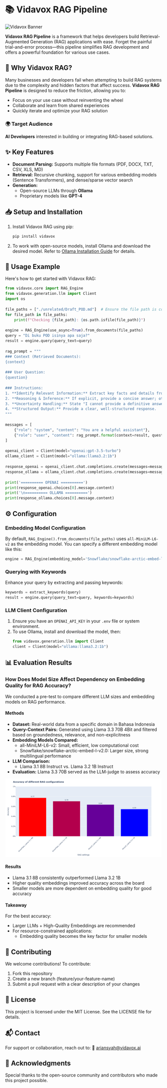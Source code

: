 # 📚 Vidavox RAG Pipeline

![Vidavox Banner](https://user-images.githubusercontent.com/your-image-placeholder/banner.png)

**Vidavox RAG Pipeline** is a framework that helps developers build Retrieval-Augmented Generation (RAG) applications with ease. Forget the painful trial-and-error process—this pipeline simplifies RAG development and offers a powerful foundation for various use cases.

## 🚀 Why Vidavox RAG?

Many businesses and developers fail when attempting to build RAG systems due to the complexity and hidden factors that affect success. **Vidavox RAG Pipeline** is designed to reduce the friction, allowing you to:

- Focus on your use case without reinventing the wheel
- Collaborate and learn from shared experiences
- Quickly iterate and optimize your RAG solution

### 🌍 Target Audience

**AI Developers** interested in building or integrating RAG-based solutions.

## ✨ Key Features

- **Document Parsing:** Supports multiple file formats (PDF, DOCX, TXT, CSV, XLS, MD)
- **Retrieval:** Recursive chunking, support for various embedding models (Sentence Transformers), and dense/sparse vector search
- **Generation:**
  - Open-source LLMs through **Ollama**
  - Proprietary models like **GPT-4**

## 📥 Setup and Installation

1. Install Vidavox RAG using pip:
   ```bash
   pip install vidavox
   ```

2. To work with open-source models, install Ollama and download the desired model.
   Refer to [Ollama Installation Guide](https://github.com/ollama/ollama) for details.

## 📖 Usage Example

Here's how to get started with Vidavox RAG:

```python
from vidavox.core import RAG_Engine
from vidavox.generation.llm import Client
import os

file_paths = ["./unrelated/Draft_POD.md"]  # Ensure the file path is correct
for file_path in file_paths:
    print(f"Checking {file_path}: {os.path.isfile(file_path)}")

engine = RAG_Engine(use_async=True).from_documents(file_paths)
query = "Di buku POD isinya apa saja?"
result = engine.query(query_text=query)

rag_prompt = """
### Context (Retrieved Documents):
{context}

### User Question:
{question}

### Instructions:
1. **Identify Relevant Information:** Extract key facts and details from the context.
2. **Reasoning & Inference:** If explicit, provide a concise answer; otherwise, infer the response.
3. **Uncertainty Handling:** State "I cannot provide a definitive answer" if the data is insufficient.
4. **Structured Output:** Provide a clear, well-structured response.
"""

messages = [
    {"role": "system", "content": "You are a helpful assistant"},
    {"role": "user", "content": rag_prompt.format(context=result, question=query)},
]

openai_client = Client(model="openai:gpt-3.5-turbo")
ollama_client = Client(model="ollama:llama3.2:1b")

response_openai = openai_client.chat.completions.create(messages=messages, temperature=0.75)
response_ollama = ollama_client.chat.completions.create(messages=messages, temperature=0.75)

print('========== OPENAI ==========')
print(response_openai.choices[0].message.content)
print('\n========== OLLAMA ==========')
print(response_ollama.choices[0].message.content)
```

## ⚙️ Configuration

### Embedding Model Configuration

By default, `RAG_Engine().from_documents(file_paths)` uses `all-MiniLM-L6-v2` as the embedding model.
You can specify a different embedding model like this:

```python
engine = RAG_Engine(embedding_model='Snowflake/snowflake-arctic-embed-l-v2.0').from_documents(file_paths)
```

### Querying with Keywords

Enhance your query by extracting and passing keywords:

```python
keywords = extract_keywords(query)
result = engine.query(query_text=query, keywords=keywords)
```

### LLM Client Configuration

1. Ensure you have an `OPENAI_API_KEY` in your `.env` file or system environment.
2. To use Ollama, install and download the model, then:
   ```python
   from vidavox.generation.llm import Client
   client = Client(model="ollama:llama3.2:1b")
   ```

## 📊 Evaluation Results

### How Does Model Size Affect Dependency on Embedding Quality for RAG Accuracy?

We conducted a pre-test to compare different LLM sizes and embedding models on RAG performance.

#### Methods

- **Dataset:** Real-world data from a specific domain in Bahasa Indonesia
- **Query-Context Pairs:** Generated using Llama 3.3 70B 4Bit and filtered based on groundedness, relevance, and non-explicitness
- **Embedding Models Compared:**
  - all-MiniLM-L6-v2: Small, efficient, low computational cost
  - Snowflake/snowflake-arctic-embed-l-v2.0: Larger size, strong multilingual performance
- **LLM Comparison:**
  - Llama 3.1 8B Instruct vs. Llama 3.2 1B Instruct
- **Evaluation:** Llama 3.3 70B served as the LLM-judge to assess accuracy

![Alt text](/images/rag_eval.png)

#### Results

- Llama 3.1 8B consistently outperformed Llama 3.2 1B
- Higher quality embeddings improved accuracy across the board
- Smaller models are more dependent on embedding quality for good accuracy

#### Takeaway

For the best accuracy:
- Larger LLMs + High-Quality Embeddings are recommended
- For resource-constrained applications:
  - Embedding quality becomes the key factor for smaller models

## 🤝 Contributing

We welcome contributions! To contribute:

1. Fork this repository
2. Create a new branch (feature/your-feature-name)
3. Submit a pull request with a clear description of your changes

## 📄 License

This project is licensed under the MIT License. See the LICENSE file for details.

## 📬 Contact

For support or collaboration, reach out to:
📧 ariansyah@vidavox.ai

## 🌟 Acknowledgments

Special thanks to the open-source community and contributors who made this project possible.